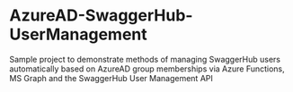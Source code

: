 # AzureAD-SwaggerHub-UserManagement
Sample project to demonstrate methods of managing SwaggerHub users automatically based on AzureAD group memberships via Azure Functions, MS Graph and the SwaggerHub User Management API
